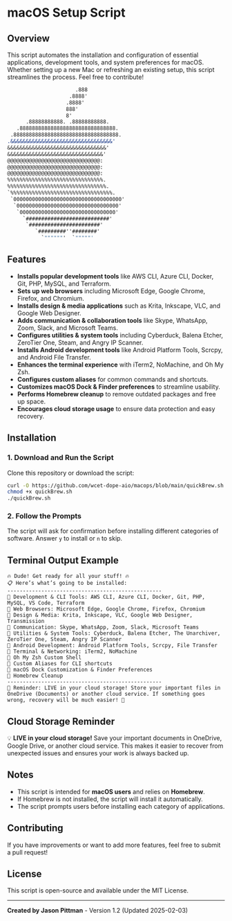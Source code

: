 # macOS Setup Script

## Overview
This script automates the installation and configuration of essential applications, development tools, and system preferences for macOS. Whether setting up a new Mac or refreshing an existing setup, this script streamlines the process. Feel free to contribute!

```                     .8 
                      .888
                    .8888'
                   .8888'
                   888'
                   8'
      .88888888888. .88888888888.
   .8888888888888888888888888888888.
 .8888888888888888888888888888888888.
.&&&&&&&&&&&&&&&&&&&&&&&&&&&&&&&&&'
&&&&&&&&&&&&&&&&&&&&&&&&&&&&&&&&'
&&&&&&&&&&&&&&&&&&&&&&&&&&&&&&&'
@@@@@@@@@@@@@@@@@@@@@@@@@@@@@@:
@@@@@@@@@@@@@@@@@@@@@@@@@@@@@@:
@@@@@@@@@@@@@@@@@@@@@@@@@@@@@@:
%%%%%%%%%%%%%%%%%%%%%%%%%%%%%%%.
%%%%%%%%%%%%%%%%%%%%%%%%%%%%%%%%.
`%%%%%%%%%%%%%%%%%%%%%%%%%%%%%%%%%.
 `00000000000000000000000000000000000'
  `000000000000000000000000000000000'
   `0000000000000000000000000000000'
     `###########################'
      `#######################'
         `#########''########'
           `""""""'  `"""""'

```
## Features
- **Installs popular development tools** like AWS CLI, Azure CLI, Docker, Git, PHP, MySQL, and Terraform.
- **Sets up web browsers** including Microsoft Edge, Google Chrome, Firefox, and Chromium.
- **Installs design & media applications** such as Krita, Inkscape, VLC, and Google Web Designer.
- **Adds communication & collaboration tools** like Skype, WhatsApp, Zoom, Slack, and Microsoft Teams.
- **Configures utilities & system tools** including Cyberduck, Balena Etcher, ZeroTier One, Steam, and Angry IP Scanner.
- **Installs Android development tools** like Android Platform Tools, Scrcpy, and Android File Transfer.
- **Enhances the terminal experience** with iTerm2, NoMachine, and Oh My Zsh.
- **Configures custom aliases** for common commands and shortcuts.
- **Customizes macOS Dock & Finder preferences** to streamline usability.
- **Performs Homebrew cleanup** to remove outdated packages and free up space.
- **Encourages cloud storage usage** to ensure data protection and easy recovery.

## Installation
### 1. Download and Run the Script
Clone this repository or download the script:
```bash
curl -O https://github.com/wcet-dope-aio/macops/blob/main/quickBrew.sh
chmod +x quickBrew.sh
./quickBrew.sh
```

### 2. Follow the Prompts
The script will ask for confirmation before installing different categories of software. Answer `y` to install or `n` to skip.

## Terminal Output Example
```
🔥 Dude! Get ready for all your stuff! 🔥
📋 Here’s what’s going to be installed:
--------------------------------------------------
📌 Development & CLI Tools: AWS CLI, Azure CLI, Docker, Git, PHP, MySQL, VS Code, Terraform
📌 Web Browsers: Microsoft Edge, Google Chrome, Firefox, Chromium
📌 Design & Media: Krita, Inkscape, VLC, Google Web Designer, Transmission
📌 Communication: Skype, WhatsApp, Zoom, Slack, Microsoft Teams
📌 Utilities & System Tools: Cyberduck, Balena Etcher, The Unarchiver, ZeroTier One, Steam, Angry IP Scanner
📌 Android Development: Android Platform Tools, Scrcpy, File Transfer
📌 Terminal & Networking: iTerm2, NoMachine
📌 Oh My Zsh Custom Shell
📌 Custom Aliases for CLI shortcuts
📌 macOS Dock Customization & Finder Preferences
📌 Homebrew Cleanup
--------------------------------------------------
💾 Reminder: LIVE in your cloud storage! Store your important files in OneDrive (Documents) or another cloud service. If something goes wrong, recovery will be much easier! 🚀
```

## Cloud Storage Reminder
💡 **LIVE in your cloud storage!** Save your important documents in OneDrive, Google Drive, or another cloud service. This makes it easier to recover from unexpected issues and ensures your work is always backed up.

## Notes
- This script is intended for **macOS users** and relies on **Homebrew**.
- If Homebrew is not installed, the script will install it automatically.
- The script prompts users before installing each category of applications.

## Contributing
If you have improvements or want to add more features, feel free to submit a pull request!

## License
This script is open-source and available under the MIT License.

---
**Created by Jason Pittman** - Version 1.2 (Updated 2025-02-03)

